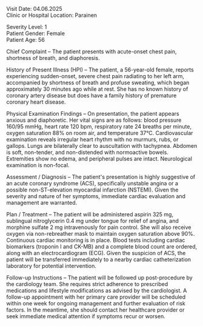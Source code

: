 Visit Date: 04.06.2025  
Clinic or Hospital Location: Parainen  

Severity Level: 1  
Patient Gender: Female  
Patient Age: 56  

Chief Complaint – The patient presents with acute-onset chest pain, shortness of breath, and diaphoresis.

History of Present Illness (HPI) – The patient, a 56-year-old female, reports experiencing sudden-onset, severe chest pain radiating to her left arm, accompanied by shortness of breath and profuse sweating, which began approximately 30 minutes ago while at rest. She has no known history of coronary artery disease but does have a family history of premature coronary heart disease.

Physical Examination Findings – On presentation, the patient appears anxious and diaphoretic. Her vital signs are as follows: blood pressure 160/95 mmHg, heart rate 120 bpm, respiratory rate 24 breaths per minute, oxygen saturation 88% on room air, and temperature 37°C. Cardiovascular examination reveals irregular heart rhythm with no murmurs, rubs, or gallops. Lungs are bilaterally clear to auscultation with tachypnea. Abdomen is soft, non-tender, and non-distended with normoactive bowels. Extremities show no edema, and peripheral pulses are intact. Neurological examination is non-focal.

Assessment / Diagnosis – The patient's presentation is highly suggestive of an acute coronary syndrome (ACS), specifically unstable angina or a possible non-ST-elevation myocardial infarction (NSTEMI). Given the severity and nature of her symptoms, immediate cardiac evaluation and management are warranted.

Plan / Treatment – The patient will be administered aspirin 325 mg, sublingual nitroglycerin 0.4 mg under tongue for relief of angina, and morphine sulfate 2 mg intravenously for pain control. She will also receive oxygen via non-rebreather mask to maintain oxygen saturation above 90%. Continuous cardiac monitoring is in place. Blood tests including cardiac biomarkers (troponin I and CK-MB) and a complete blood count are ordered, along with an electrocardiogram (ECG). Given the suspicion of ACS, the patient will be transferred immediately to a nearby cardiac catheterization laboratory for potential intervention.

Follow-up Instructions – The patient will be followed up post-procedure by the cardiology team. She requires strict adherence to prescribed medications and lifestyle modifications as advised by the cardiologist. A follow-up appointment with her primary care provider will be scheduled within one week for ongoing management and further evaluation of risk factors. In the meantime, she should contact her healthcare provider or seek immediate medical attention if symptoms recur or worsen.